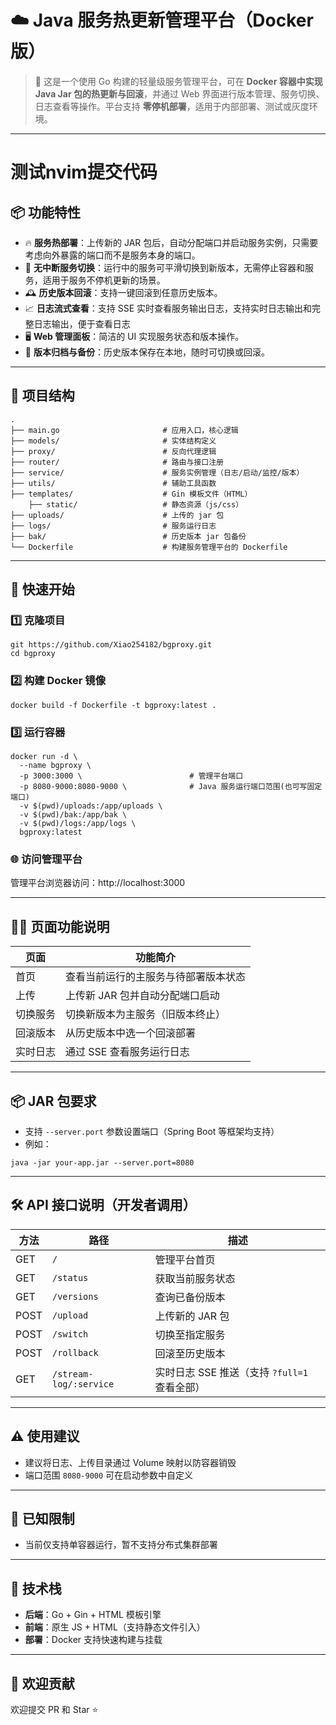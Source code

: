 # ☁️ Java 服务热更新管理平台（Docker 版）

> 🧩 这是一个使用 Go 构建的轻量级服务管理平台，可在 **Docker 容器中实现 Java Jar 包的热更新与回滚**，并通过 Web 界面进行版本管理、服务切换、日志查看等操作。平台支持 **零停机部署**，适用于内部部署、测试或灰度环境。

---

# 测试nvim提交代码

## 📦 功能特性

- 🔥 **服务热部署**：上传新的 JAR 包后，自动分配端口并启动服务实例，只需要考虑向外暴露的端口而不是服务本身的端口。
- 🔁 **无中断服务切换**：运行中的服务可平滑切换到新版本，无需停止容器和服务，适用于服务不停机更新的场景。
- 🕰 **历史版本回滚**：支持一键回滚到任意历史版本。
- 📈 **日志流式查看**：支持 SSE 实时查看服务输出日志，支持实时日志输出和完整日志输出，便于查看日志
- 🖥 **Web 管理面板**：简洁的 UI 实现服务状态和版本操作。
- 📁 **版本归档与备份**：历史版本保存在本地，随时可切换或回滚。

---

## 🧱 项目结构

```shell
.
├── main.go                       # 应用入口，核心逻辑 
├── models/                       # 实体结构定义 
├── proxy/                        # 反向代理逻辑 
├── router/                       # 路由与接口注册 
├── service/                      # 服务实例管理（日志/启动/监控/版本） 
├── utils/                        # 辅助工具函数 
├── templates/                    # Gin 模板文件（HTML） 
    ├── static/                   # 静态资源（js/css） 
├── uploads/                      # 上传的 jar 包
├── logs/                         # 服务运行日志 
├── bak/                          # 历史版本 jar 包备份 
└── Dockerfile                    # 构建服务管理平台的 Dockerfile
```

------

## 🚀 快速开始

### 1️⃣ 克隆项目

```shell
git https://github.com/Xiao254182/bgproxy.git
cd bgproxy
```

### 2️⃣ 构建 Docker 镜像

```shell
docker build -f Dockerfile -t bgproxy:latest .
```

### 3️⃣ 运行容器

```shell
docker run -d \
  --name bgproxy \
  -p 3000:3000 \                        # 管理平台端口
  -p 8080-9000:8080-9000 \              # Java 服务运行端口范围(也可写固定端口)
  -v $(pwd)/uploads:/app/uploads \
  -v $(pwd)/bak:/app/bak \
  -v $(pwd)/logs:/app/logs \
  bgproxy:latest
```

### 🌐 访问管理平台

管理平台浏览器访问：http://localhost:3000

------

## 🧑‍💻 页面功能说明

| 页面     | 功能简介                             |
| -------- | ------------------------------------ |
| 首页     | 查看当前运行的主服务与待部署版本状态 |
| 上传     | 上传新 JAR 包并自动分配端口启动      |
| 切换服务 | 切换新版本为主服务（旧版本终止）     |
| 回滚版本 | 从历史版本中选一个回滚部署           |
| 实时日志 | 通过 SSE 查看服务运行日志            |

------

## 📦 JAR 包要求

- 支持 `--server.port` 参数设置端口（Spring Boot 等框架均支持）
- 例如：

```shell
java -jar your-app.jar --server.port=8080
```

------

## 🛠 API 接口说明（开发者调用）

| 方法 | 路径                   | 描述                                         |
| ---- | ---------------------- | -------------------------------------------- |
| GET  | `/`                    | 管理平台首页                                 |
| GET  | `/status`              | 获取当前服务状态                             |
| GET  | `/versions`            | 查询已备份版本                               |
| POST | `/upload`              | 上传新的 JAR 包                              |
| POST | `/switch`              | 切换至指定服务                               |
| POST | `/rollback`            | 回滚至历史版本                               |
| GET  | `/stream-log/:service` | 实时日志 SSE 推送（支持 `?full=1` 查看全部） |

------
## ⚠️ 使用建议
- 建议将日志、上传目录通过 Volume 映射以防容器销毁
- 端口范围 `8080-9000` 可在启动参数中自定义

------

## 🚧 已知限制

- 当前仅支持单容器运行，暂不支持分布式集群部署
------

## 🧰 技术栈

- **后端**：Go + Gin + HTML 模板引擎
- **前端**：原生 JS + HTML（支持静态文件引入）
- **部署**：Docker 支持快速构建与挂载

------
## 🤝 欢迎贡献

欢迎提交 PR 和 Star ⭐️
